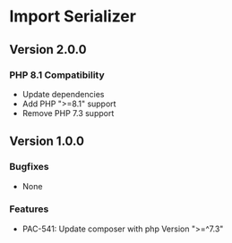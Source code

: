 # Import Serializer

## Version 2.0.0

### PHP 8.1 Compatibility

* Update dependencies
* Add PHP ">=8.1" support
* Remove PHP 7.3 support

## Version 1.0.0

### Bugfixes

* None

### Features

* PAC-541: Update composer with php Version ">=^7.3"